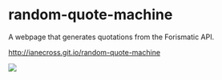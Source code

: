 # random-quote-machine 

A webpage that generates quotations from the Forismatic API. 

http://ianecross.git.io/random-quote-machine

<img src="https://ianecross.github.io/random-quote-machine/img/screenshot.png">

